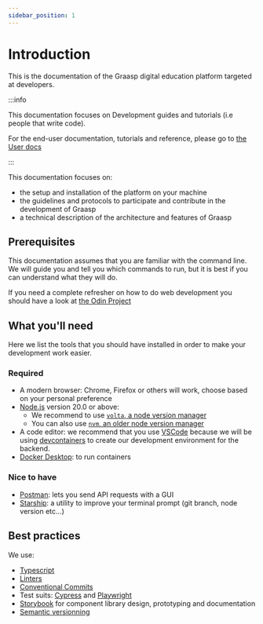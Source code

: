 ```yaml
---
sidebar_position: 1
---
```


# Introduction

This is the documentation of the Graasp digital education platform targeted at developers.

:::info

This documentation focuses on Development guides and tutorials (i.e people that write code).

For the end-user documentation, tutorials and reference, please go to [the User docs](/user/intro)

:::

This documentation focuses on:

- the setup and installation of the platform on your machine
- the guidelines and protocols to participate and contribute in the development of Graasp
- a technical description of the architecture and features of Graasp

## Prerequisites

This documentation assumes that you are familiar with the command line.
We will guide you and tell you which commands to run, but it is best if you can understand what they will do.

If you need a complete refresher on how to do web development you should have a look at [the Odin Project](https://www.theodinproject.com/)

## What you'll need

Here we list the tools that you should have installed in order to make your development work easier.

### Required

- A modern browser: Chrome, Firefox or others will work, choose based on your personal preference
- [Node.js](https://nodejs.org/en/download) version 20.0 or above:
  - We recommend to use [`volta`, a node version manager](https://volta.sh/)
  - You can also use [`nvm`, an older node version manager](https://github.com/nvm-sh/nvm)
- A code editor: we recommend that you use [VSCode](https://code.visualstudio.com) because we will be using [devcontainers](https://code.visualstudio.com/docs/devcontainers/containers) to create our development environment for the backend.
- [Docker Desktop](https://www.docker.com/products/docker-desktop/): to run containers

### Nice to have

- [Postman](https://www.postman.com/downloads): lets you send API requests with a GUI
- [Starship](https://starship.rs/): a utility to improve your terminal prompt (git branch, node version etc...)

## Best practices

We use:

- [Typescript](https://www.typescriptlang.org/)
- [Linters](https://eslint.org/)
- [Conventional Commits](https://www.conventionalcommits.org/en/v1.0.0/)
- Test suits: [Cypress](https://www.cypress.io/) and [Playwright](https://playwright.dev/)
- [Storybook](https://storybook.js.org/) for component library design, prototyping and documentation
- [Semantic versionning](https://semver.org/)
